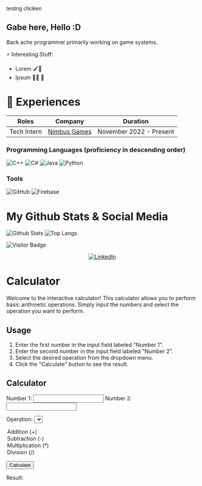 <style>
@font-face {
  font-family: "interFont";
  src: url(".assets/fonts/Inter-VariableFont_slnt,wght.ttf") format("truetype");
  /* Add more src lines for other font file formats if necessary */
}

.interFontClass {
  font-family: "interFont", sans-serif;
}
</style>

<p class="interFontClass">testing chciken</p>

## Gabe here, Hello :D
Back ache programmer primarily working on game systems.

⚡ Interesting Stuff: 
- Lorem 🖌🎨
- Ipsum 🏋️‍♀️ 💪

# 🏢 Experiences
| Roles | Company | Duration |
| --- | --- | --- |
| Tech Intern | [Nimbus Games](https://nimbusgames.dev/) | November 2022 - Present|

### Programming Languages (proficiency in descending order)
 ![C++](https://img.shields.io/badge/C%2B%2B-00599C?style=for-the-badge&logo=c%2B%2B&logoColor=white)
 ![C#](https://img.shields.io/badge/C%23-00599C?style=for-the-badge&logo=csharp&logoColor=white)
 ![Java](https://img.shields.io/badge/Java-ED8B00?style=for-the-badge&logo=java&logoColor=white)
 ![Python](https://img.shields.io/badge/Python-14354C?style=for-the-badge&logo=python&logoColor=white)

### Tools
![GitHub](https://img.shields.io/badge/github-%23121011.svg?style=for-the-badge&logo=github&logoColor=white)
![Firebase](https://img.shields.io/badge/firebase-%23039BE5.svg?style=for-the-badge&logo=firebase)

 
# My Github Stats & Social Media
![Github Stats](https://github-readme-stats.vercel.app/api?username=kwagabriel&theme=tokyonight&show_icons=true&hide_border=true&include_all_commits=true&count_private=true&hide=contribs)
![Top Langs](https://github-readme-stats.vercel.app/api/top-langs/?username=kwagabriel&layout=compact&theme=tokyonight&show_icons=true&hide=html,scss,css&hide_border=true&card_width=240)

![Visitor Badge](https://visitor-badge.laobi.icu/badge?page_id=kwagabriel)

<div>
  <p align = "center">
<a href="https://www.linkedin.com/in/gabrielkwa" target="_blank"><img src="https://img.shields.io/badge/LinkedIn-0077B5?style=for-the-badge&logo=linkedin&logoColor=white" alt="LinkedIn"></a>
  </p>
</div>

# Calculator

Welcome to the interactive calculator! This calculator allows you to perform basic arithmetic operations. Simply input the numbers and select the operation you want to perform.

## Usage

1. Enter the first number in the input field labeled "Number 1".
2. Enter the second number in the input field labeled "Number 2".
3. Select the desired operation from the dropdown menu.
4. Click the "Calculate" button to see the result.

## Calculator

Number 1: <input type="text" id="num1" />
Number 2: <input type="text" id="num2" />

Operation:
<select id="operation">
  <option value="addition">Addition (+)</option>
  <option value="subtraction">Subtraction (-)</option>
  <option value="multiplication">Multiplication (*)</option>
  <option value="division">Division (/)</option>
</select>

<button onclick="calculate()">Calculate</button>

Result: <span id="result"></span>

<script>
  function calculate() {
    const num1 = parseFloat(document.getElementById('num1').value);
    const num2 = parseFloat(document.getElementById('num2').value);
    const operation = document.getElementById('operation').value;
    let result;

    switch (operation) {
      case 'addition':
        result = num1 + num2;
        break;
      case 'subtraction':
        result = num1 - num2;
        break;
      case 'multiplication':
        result = num1 * num2;
        break;
      case 'division':
        result = num1 / num2;
        break;
      default:
        result = 'Invalid operation';
        break;
    }

    document.getElementById('result').textContent = result;
  }
</script>


<!-- Here are some ideas to get you started: -->

<!-- ## More About Me
- ⚡ Fun fact: I can do all sports and i love it.
- 😄 Personalities: I'm an I/ENTJ 
 -->
<!-- - 🔭 I’m currently working on ...
- 🌱 I’m currently learning ...
- 👯 I’m looking to collaborate on ...
- 🤔 I’m looking for help with ...
- 💬 Ask me about ...
- 📫 How to reach me: ...
- 😄 Pronouns: ...
- ⚡ Fun fact: ... -->
